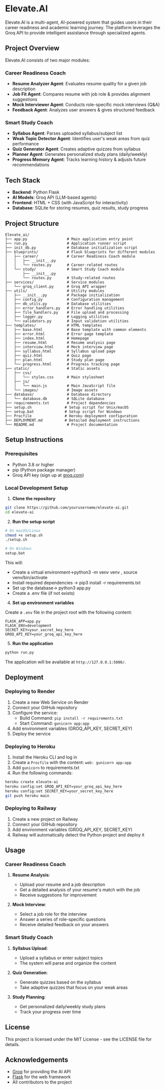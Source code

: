 # Elevate.AI

Elevate.AI is a multi-agent, AI-powered system that guides users in their career readiness and academic learning journey. The platform leverages the Groq API to provide intelligent assistance through specialized agents.

## Project Overview

Elevate.AI consists of two major modules:

### Career Readiness Coach

- **Resume Analyzer Agent**: Evaluates resume quality for a given job description
- **Job Fit Agent**: Compares resume with job role & provides alignment suggestions
- **Mock Interviewer Agent**: Conducts role-specific mock interviews (Q&A)
- **Feedback Agent**: Analyzes user answers & gives structured feedback

### Smart Study Coach

- **Syllabus Agent**: Parses uploaded syllabus/subject list
- **Weak Topic Detector Agent**: Identifies user's weak areas from quiz performance
- **Quiz Generator Agent**: Creates adaptive quizzes from syllabus
- **Planner Agent**: Generates personalized study plans (daily/weekly)
- **Progress Memory Agent**: Tracks learning history & adjusts future recommendations

## Tech Stack

- **Backend**: Python Flask
- **AI Models**: Groq API (LLM-based agents)
- **Frontend**: HTML + CSS (with JavaScript for interactivity)
- **Database**: SQLite for storing resumes, quiz results, study progress

## Project Structure

```
Elevate_ai/
├── app.py                  # Main application entry point
├── run.py                  # Application runner script
├── init_db.py              # Database initialization script
├── blueprints/             # Flask blueprints for different modules
│   ├── career/             # Career Readiness Coach module
│   │   ├── __init__.py
│   │   └── routes.py       # Career-related routes
│   └── study/              # Smart Study Coach module
│       ├── __init__.py
│       └── routes.py       # Study-related routes
├── services/               # Service modules
│   └── groq_client.py      # Groq API wrapper
├── utils/                  # Utility modules
│   ├── __init__.py         # Package initialization
│   ├── config.py           # Configuration management
│   ├── db_utils.py         # Database utilities
│   ├── error_handlers.py   # Error handling utilities
│   ├── file_handlers.py    # File upload and processing
│   ├── logger.py           # Logging utilities
│   └── validators.py       # Input validation utilities
├── templates/              # HTML templates
│   ├── base.html           # Base template with common elements
│   ├── error.html          # Error page template
│   ├── index.html          # Homepage
│   ├── resume.html         # Resume analysis page
│   ├── interview.html      # Mock interview page
│   ├── syllabus.html       # Syllabus upload page
│   ├── quiz.html           # Quiz page
│   ├── plan.html           # Study plan page
│   └── progress.html       # Progress tracking page
├── static/                 # Static assets
│   ├── css/
│   │   └── styles.css      # Main stylesheet
│   ├── js/
│   │   └── main.js         # Main JavaScript file
│   └── images/             # Image assets
├── database/               # Database directory
│   └── database.db         # SQLite database
├── requirements.txt        # Project dependencies
├── setup.sh               # Setup script for Unix/macOS
├── setup.bat              # Setup script for Windows
├── Procfile               # Heroku deployment configuration
├── DEPLOYMENT.md          # Detailed deployment instructions
└── README.md               # Project documentation
```

## Setup Instructions

### Prerequisites

- Python 3.8 or higher
- pip (Python package manager)
- Groq API key (sign up at [groq.com](https://groq.com))

### Local Development Setup

1. **Clone the repository**

```bash
git clone https://github.com/yourusername/elevate-ai.git
cd elevate-ai
```

2. **Run the setup script**

```bash
# On macOS/Linux
chmod +x setup.sh
./setup.sh

# On Windows
setup.bat
```

This will:
- Create a virtual environment->python3 -m venv venv   ,  source venv/bin/activate
- Install required dependencies    -> pip3 install -r requirements.txt
- Set up the database-> python3 app.py
- Create a .env file (if not exists)

4. **Set up environment variables**

Create a `.env` file in the project root with the following content:

```
FLASK_APP=app.py
FLASK_ENV=development
SECRET_KEY=your_secret_key_here
GROQ_API_KEY=your_groq_api_key_here
```

5. **Run the application**

```bash
python run.py
```

The application will be available at `http://127.0.0.1:5000/`.

## Deployment

### Deploying to Render

1. Create a new Web Service on Render
2. Connect your GitHub repository
3. Configure the service:
   - Build Command: `pip install -r requirements.txt`
   - Start Command: `gunicorn app:app`
4. Add environment variables (GROQ_API_KEY, SECRET_KEY)
5. Deploy the service

### Deploying to Heroku

1. Install the Heroku CLI and log in
2. Create a `Procfile` with the content: `web: gunicorn app:app`
3. Add `gunicorn` to requirements.txt
4. Run the following commands:

```bash
heroku create elevate-ai
heroku config:set GROQ_API_KEY=your_groq_api_key_here
heroku config:set SECRET_KEY=your_secret_key_here
git push heroku main
```

### Deploying to Railway

1. Create a new project on Railway
2. Connect your GitHub repository
3. Add environment variables (GROQ_API_KEY, SECRET_KEY)
4. Railway will automatically detect the Python project and deploy it

## Usage

### Career Readiness Coach

1. **Resume Analysis**:
   - Upload your resume and a job description
   - Get a detailed analysis of your resume's match with the job
   - Receive suggestions for improvement

2. **Mock Interview**:
   - Select a job role for the interview
   - Answer a series of role-specific questions
   - Receive detailed feedback on your answers

### Smart Study Coach

1. **Syllabus Upload**:
   - Upload a syllabus or enter subject topics
   - The system will parse and organize the content

2. **Quiz Generation**:
   - Generate quizzes based on the syllabus
   - Take adaptive quizzes that focus on your weak areas

3. **Study Planning**:
   - Get personalized daily/weekly study plans
   - Track your progress over time

## License

This project is licensed under the MIT License - see the LICENSE file for details.

## Acknowledgements

- [Groq](https://groq.com) for providing the AI API
- [Flask](https://flask.palletsprojects.com/) for the web framework
- All contributors to the project
